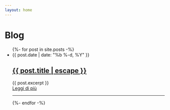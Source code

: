 ```yaml
---
layout: home
---
```


<div class="container max-w-screen-md py-12 md:py-12 mx-auto px-4 sm:px-6 lg:px-8">
    <h1 class="text-4xl font-black">Blog</h1>
  <ul class="mt-12">
    {%- for post in site.posts -%}
    <li class="mt-16 list-reset">
      <time class="uppercase text-xs text-gray-500 font-bold">{{ post.date | date: "%b %-d, %Y" }}</time>
      <h2 class="mt-1 text-2xl tracking-tight font-extrabold text-gray-900 sm:leading-none md:text-3xl">
        <a href="{{ post.url | relative_url }}">{{ post.title | escape }}</a>
      </h2>
      <div class="content py-2">
        <img class="float-left w-48 md:w-64 rounded-lg self-start mr-4 mb-2" src="/assets/img/blog/thumb/{{post.image}}" alt="">
        <div class="post-content px-2">
          {{ post.excerpt }}
        </div>
      </div>
      <div class="mt-10">
        <a class="bg-main-400 hover:bg-main-700 text-white font-bold py-2 px-4 rounded-full" href="{{ post.url | relative_url }}">Leggi di più
        </a>
      </div>
    </li>
    <hr class="w-full bg-gray-100 my-12" style="height: 1px;">
     {%- endfor -%}
  </ul>
</div>